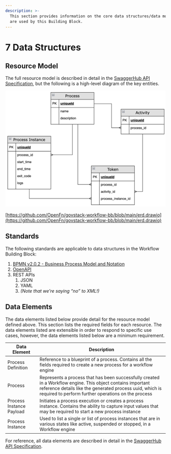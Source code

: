 ```yaml
---
description: >-
  This section provides information on the core data structures/data models that
  are used by this Building Block.
---
```


# 7 Data Structures

## Resource Model

The full resource model is described in detail in the [SwaggerHub API Specification](https://app.swaggerhub.com/apis/GovStack/Workflow-BB/1.0.0), but the following is a high-level diagram of the key entities.

![ERD](../diagrams/data-structures.png)

[https://github.com/OpenFn/govstack-workflow-bb/blob/main/erd.drawio](https://github.com/OpenFn/govstack-workflow-bb/blob/main/erd.drawio)

## Standards

The following standards are applicable to data structures in the Workflow Building Block:

1. [BPMN v2.0.2 - Business Process Model and Notation](https://www.omg.org/spec/BPMN/)&#x20;
2. [OpenAPI](https://github.com/OAI/OpenAPI-Specification/blob/3.0.2/versions/3.0.2.md)
3. REST APIs
   1. JSON
   2. YAML
   3. _(Note that we’re saying “no” to XML!)_

## Data Elements

The data elements listed below provide detail for the resource model defined above. This section lists the required fields for each resource. The data elements listed are extensible in order to respond to specific use cases, however, the data elements listed below are a minimum requirement.

| Data Element             | Description                                                                                                                                                                                                                    |
| ------------------------ | ------------------------------------------------------------------------------------------------------------------------------------------------------------------------------------------------------------------------------ |
| Process Definition       | Reference to a blueprint of a process. Contains all the fields required to create a new process for a workflow engine                                                                                                          |
| Process                  | Represents a process that has been successfully created in a Workflow engine. This object contains important reference details like the generated process uuid, which is required to perform further operations on the process |
| Process Instance Payload | Initiates a process execution or creates a process instance. Contains the ability to capture input values that may be required to start a new process instance                                                                 |
| Process Instance         | Used to list a single or list of process instances that are in various states like active, suspended or stopped, in a Workflow engine                                                                                          |

For reference, all data elements are described in detail in the [SwaggerHub API Specification](../api/swagger.yaml).
